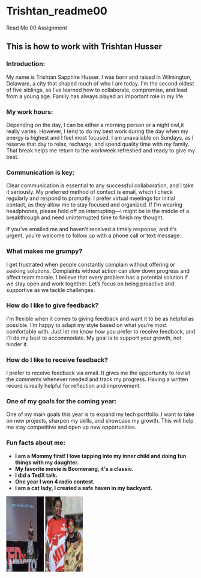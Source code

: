 # Trishtan_readme00
Read Me 00 Assignment
## This is how to work with Trishtan Husser

### Introduction:
My name is Trishtan Sapphire Husser. I was born and raised in Wilmington, Delaware, a city that shaped much of who I am today. I'm the second oldest of five siblings, so I’ve learned how to collaborate, compromise, and lead from a young age. Family has always played an important role in my life.

### My work hours:
Depending on the day, I can be either a morning person or a night owl,it really varies. However, I tend to do my best work during the day when my energy is highest and I feel most focused. I am unavailable on Sundays, as I reserve that day to relax, recharge, and spend quality time with my family. That break helps me return to the workweek refreshed and ready to give my best.

### Communication is key:
Clear communication is essential to any successful collaboration, and I take it seriously. My preferred method of contact is email, which I check regularly and respond to promptly. I prefer virtual meetings for initial contact, as they allow me to stay focused and organized. If I’m wearing headphones, please hold off on interrupting—I might be in the middle of a breakthrough and need uninterrupted time to finish my thought.

If you’ve emailed me and haven’t received a timely response, and it’s urgent, you’re welcome to follow up with a phone call or text message.

### What makes me grumpy?
I get frustrated when people constantly complain without offering or seeking solutions. Complaints without action can slow down progress and affect team morale. I believe that every problem has a potential solution if we stay open and work together. Let’s focus on being proactive and supportive as we tackle challenges.

### How do I like to give feedback?
I'm flexible when it comes to giving feedback and want it to be as helpful as possible. I’m happy to adapt my style based on what you’re most comfortable with. Just let me know how you prefer to receive feedback, and I’ll do my best to accommodate. My goal is to support your growth, not hinder it.

### How do I like to receive feedback?
I prefer to receive feedback via email. It gives me the opportunity to revisit the comments whenever needed and track my progress. Having a written record is really helpful for reflection and improvement.

### One of my goals for the coming year:
One of my main goals this year is to expand my tech portfolio. I want to take on new projects, sharpen my skills, and showcase my growth. This will help me stay competitive and open up new opportunities.

### Fun facts about me:
- **I am a Mommy first! I love tapping into my inner child and doing fun things with my daughter.**
- **My favorite movie is Boomerang, it's a classic.**
- **I did a TedX talk.**
- **One year I won 4 radio contest.**
- **I am a cat lady, I created a safe haven in my backyard.**



<img src="Image/1000009844.png" height=200 width=100 /></a>
<img src="Image/1000009846.png" height=200 width=100 /></a>